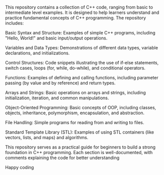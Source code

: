 This repository contains a collection of C++ code, ranging from basic to intermediate level examples. It is designed to help learners understand and practice fundamental concepts of C++ programming. The repository includes:

Basic Syntax and Structure: Examples of simple C++ programs, including "Hello, World!" and basic input/output operations.

Variables and Data Types: Demonstrations of different data types, variable declarations, and initializations.

Control Structures: Code snippets illustrating the use of if-else statements, switch cases, loops (for, while, do-while), and conditional operators.

Functions: Examples of defining and calling functions, including parameter passing (by value and by reference) and return types.

Arrays and Strings: Basic operations on arrays and strings, including initialization, iteration, and common manipulations.

Object-Oriented Programming: Basic concepts of OOP, including classes, objects, inheritance, polymorphism, encapsulation, and abstraction.

File Handling: Simple programs for reading from and writing to files.

Standard Template Library (STL): Examples of using STL containers (like vectors, lists, and maps) and algorithms.

This repository serves as a practical guide for beginners to build a strong foundation in C++ programming. Each section is well-documented, with comments explaining the code for better understanding

Happy coding 

